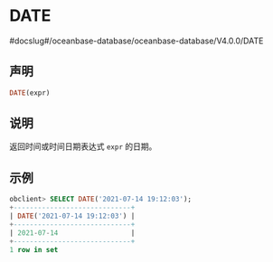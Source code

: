 DATE 
=========================
#docslug#/oceanbase-database/oceanbase-database/V4.0.0/DATE


声明 
-----------------------

```sql
DATE(expr)
```



说明 
-----------------------

返回时间或时间日期表达式 `expr` 的日期。

示例 
-----------------------

```sql
obclient> SELECT DATE('2021-07-14 19:12:03');
+-----------------------------+
| DATE('2021-07-14 19:12:03') |
+-----------------------------+
| 2021-07-14                  |
+-----------------------------+
1 row in set 
```


